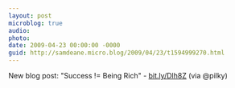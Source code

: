 ```yaml
---
layout: post
microblog: true
audio: 
photo: 
date: 2009-04-23 00:00:00 -0000
guid: http://samdeane.micro.blog/2009/04/23/t1594999270.html
---
```

New blog post: "Success != Being Rich" - [bit.ly/Dlh8Z](http://bit.ly/Dlh8Z) (via @pilky)
